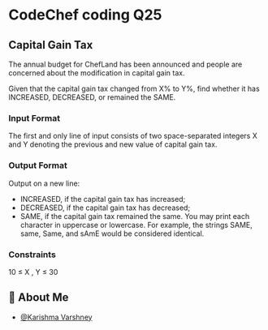 # CodeChef coding Q25

## Capital Gain Tax
The annual budget for ChefLand has been announced and people are concerned about the modification in capital gain tax.

Given that the capital gain tax changed from 
X%
to 
Y%, find whether it has INCREASED, DECREASED, or remained the SAME.

### Input Format
The first and only line of input consists of two space-separated integers 
X and 
Y denoting the previous and new value of capital gain tax.
### Output Format
Output on a new line:

- INCREASED, if the capital gain tax has increased;
- DECREASED, if the capital gain tax has decreased;
- SAME, if the capital gain tax remained the same.
You may print each character in uppercase or lowercase. For example, the strings SAME, same, Same, and sAmE would be considered identical.

### Constraints
10
≤
X
,
Y
≤
30

## 🚀 About Me

- [@Karishma Varshney](https://github.com/Karishma-Varshney)
